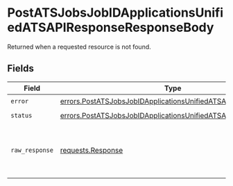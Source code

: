 # PostATSJobsJobIDApplicationsUnifiedATSAPIResponseResponseBody

Returned when a requested resource is not found.


## Fields

| Field                                                                                                                                            | Type                                                                                                                                             | Required                                                                                                                                         | Description                                                                                                                                      |
| ------------------------------------------------------------------------------------------------------------------------------------------------ | ------------------------------------------------------------------------------------------------------------------------------------------------ | ------------------------------------------------------------------------------------------------------------------------------------------------ | ------------------------------------------------------------------------------------------------------------------------------------------------ |
| `error`                                                                                                                                          | [errors.PostATSJobsJobIDApplicationsUnifiedATSAPIResponseError](../../models/errors/postatsjobsjobidapplicationsunifiedatsapiresponseerror.md)   | :heavy_check_mark:                                                                                                                               | N/A                                                                                                                                              |
| `status`                                                                                                                                         | [errors.PostATSJobsJobIDApplicationsUnifiedATSAPIResponseStatus](../../models/errors/postatsjobsjobidapplicationsunifiedatsapiresponsestatus.md) | :heavy_check_mark:                                                                                                                               | N/A                                                                                                                                              |
| `raw_response`                                                                                                                                   | [requests.Response](https://requests.readthedocs.io/en/latest/api/#requests.Response)                                                            | :heavy_minus_sign:                                                                                                                               | Raw HTTP response; suitable for custom response parsing                                                                                          |